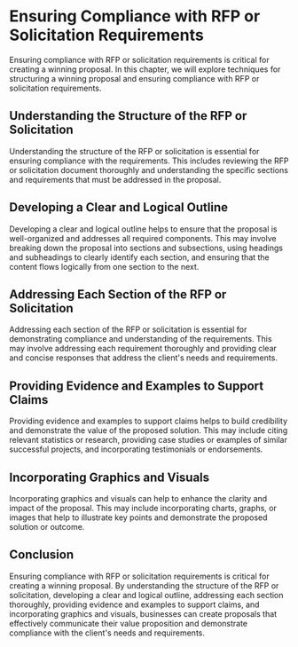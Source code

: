 Ensuring Compliance with RFP or Solicitation Requirements
====================================================================================================

Ensuring compliance with RFP or solicitation requirements is critical for creating a winning proposal. In this chapter, we will explore techniques for structuring a winning proposal and ensuring compliance with RFP or solicitation requirements.

Understanding the Structure of the RFP or Solicitation
------------------------------------------------------

Understanding the structure of the RFP or solicitation is essential for ensuring compliance with the requirements. This includes reviewing the RFP or solicitation document thoroughly and understanding the specific sections and requirements that must be addressed in the proposal.

Developing a Clear and Logical Outline
--------------------------------------

Developing a clear and logical outline helps to ensure that the proposal is well-organized and addresses all required components. This may involve breaking down the proposal into sections and subsections, using headings and subheadings to clearly identify each section, and ensuring that the content flows logically from one section to the next.

Addressing Each Section of the RFP or Solicitation
--------------------------------------------------

Addressing each section of the RFP or solicitation is essential for demonstrating compliance and understanding of the requirements. This may involve addressing each requirement thoroughly and providing clear and concise responses that address the client's needs and requirements.

Providing Evidence and Examples to Support Claims
-------------------------------------------------

Providing evidence and examples to support claims helps to build credibility and demonstrate the value of the proposed solution. This may include citing relevant statistics or research, providing case studies or examples of similar successful projects, and incorporating testimonials or endorsements.

Incorporating Graphics and Visuals
----------------------------------

Incorporating graphics and visuals can help to enhance the clarity and impact of the proposal. This may include incorporating charts, graphs, or images that help to illustrate key points and demonstrate the proposed solution or outcome.

Conclusion
----------

Ensuring compliance with RFP or solicitation requirements is critical for creating a winning proposal. By understanding the structure of the RFP or solicitation, developing a clear and logical outline, addressing each section thoroughly, providing evidence and examples to support claims, and incorporating graphics and visuals, businesses can create proposals that effectively communicate their value proposition and demonstrate compliance with the client's needs and requirements.
